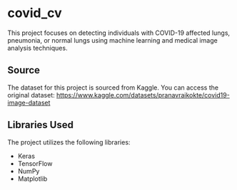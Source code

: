 # covid_cv
This project focuses on detecting individuals with COVID-19 affected lungs, pneumonia, or normal lungs using machine learning and medical image analysis techniques.
## Source
The dataset for this project is sourced from Kaggle. You can access the original dataset: https://www.kaggle.com/datasets/pranavraikokte/covid19-image-dataset
## Libraries Used
The project utilizes the following libraries:
- Keras
- TensorFlow
- NumPy
- Matplotlib
